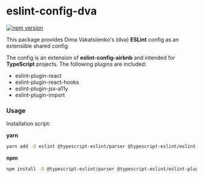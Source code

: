 # eslint-config-dva

[![npm version](https://badge.fury.io/js/eslint-config-dva.svg)](https://badge.fury.io/js/eslint-config-dva)

This package provides Dima Vakatsiienko's (dva) **ESLint** config as an extensible shared config.

The config is an extension of **eslint-config-airbnb** and intended for **TypeScript** projects. The following plugins are included:

-   eslint-plugin-react
-   eslint-plugin-react-hooks
-   eslint-plugin-jsx-a11y
-   eslint-plugin-import

### Usage

Installation script:

**yarn**

```sh
yarn add -D eslint @typescript-eslint/parser @typescript-eslint/eslint-plugin eslint-config-airbnb eslint-config-dva eslint-plugin-react eslint-plugin-react-hooks eslint-plugin-import eslint-plugin-jsx-a11y
```

**npm**

```sh
npm install -D @typescript-eslint/parser @typescript-eslint/eslint-plugin eslint-config-airbnb eslint-config-dva eslint-plugin-react eslint-plugin-react-hooks eslint-plugin-import eslint-plugin-jsx-a11y
```
